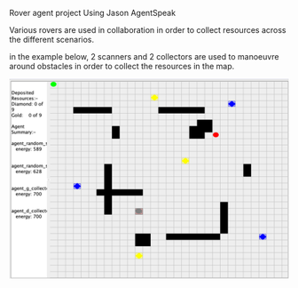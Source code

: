 Rover agent project Using Jason AgentSpeak

Various rovers are used in collaboration in order to collect resources across the different scenarios. 

in the example below, 2 scanners and 2 collectors are used to manoeuvre around obstacles in order to 
collect the resources in the map.

![alt text](scenario_4.png)

